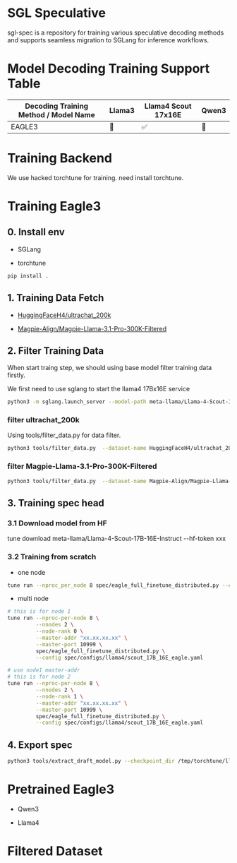 # SGL Speculative

sgl-spec is a repository for training various speculative decoding methods and supports seamless migration to SGLang for inference workflows.


# Model Decoding Training Support Table

| Decoding Training Method / Model Name | Llama3 | Llama4 Scout 17x16E | Qwen3 |
|--------------------------------------|--------|--------|--------------|
| EAGLE3                               | 🚧     | ✅     |      🚧      |

# Training Backend

We use hacked torchtune for training. need install torchtune.

# Training Eagle3

## 0. Install env

- SGLang

- torchtune

```bash
pip install .
```

## 1. Training Data Fetch

- [HuggingFaceH4/ultrachat_200k](https://huggingface.co/datasets/HuggingFaceH4/ultrachat_200k)

- [Magpie-Align/Magpie-Llama-3.1-Pro-300K-Filtered](https://huggingface.co/datasets/Magpie-Align/Magpie-Llama-3.1-Pro-300K-Filtered)

## 2. Filter Training Data

When start traing step, we should using base model filter training data firstly.

We first need to use sglang to start the llama4 17Bx16E service

```bash
python3 -m sglang.launch_server --model-path meta-llama/Llama-4-Scout-17B-16E-Instruct --port 30000 --tp 4 --mem-fraction-static 0.8 --context-length 8192
```

### filter ultrachat_200k

Using tools/filter_data.py for data filter.

```bash
python3 tools/filter_data.py  --dataset-name HuggingFaceH4/ultrachat_200k  --dataset-split train_sft --parallel 128
```

### filter Magpie-Llama-3.1-Pro-300K-Filtered

```bash
python3 tools/filter_data.py  --dataset-name Magpie-Align/Magpie-Llama-3.1-Pro-300K-Filtered  --dataset-split train --parallel 128
```

## 3. Training spec head

### 3.1 Download model from HF

tune download meta-llama/Llama-4-Scout-17B-16E-Instruct --hf-token xxx

### 3.2 Training from scratch

- one node

```bash
tune run --nproc_per_node 8 spec/eagle_full_finetune_distributed.py --config spec/configs/llama4/scout_17B_16E_eagle.yaml
```

- multi node

```bash
# this is for node 1
tune run --nproc-per-node 8 \
         --nnodes 2 \
         --node-rank 0 \
         --master-addr "xx.xx.xx.xx" \
         --master-port 10999 \
         spec/eagle_full_finetune_distributed.py \
         --config spec/configs/llama4/scout_17B_16E_eagle.yaml

# use node1 master-addr
# this is for node 2
tune run --nproc-per-node 8 \
         --nnodes 2 \
         --node-rank 1 \
         --master-addr "xx.xx.xx.xx" \
         --master-port 10999 \
         spec/eagle_full_finetune_distributed.py \
         --config spec/configs/llama4/scout_17B_16E_eagle.yaml
```

## 4. Export spec

```bash
python3 tools/extract_draft_model.py --checkpoint_dir /tmp/torchtune/llama4_17Bx16E/full
```

# Pretrained Eagle3

- Qwen3

- Llama4

# Filtered Dataset


